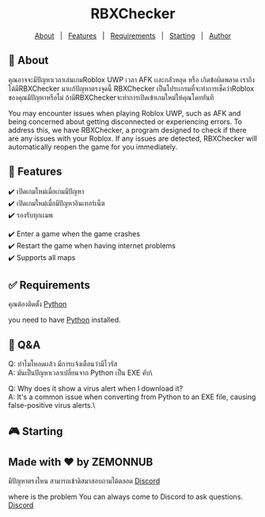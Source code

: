 <h1 align="center">RBXChecker</h1>
<p align="center">
  <a href="#about">About</a> &#xa0; | &#xa0; 
  <a href="#features">Features</a> &#xa0; | &#xa0;
  <a href="#requirements">Requirements</a> &#xa0; | &#xa0;
  <a href="#starting">Starting</a> &#xa0; | &#xa0;
  <a href="https://github.com/Teemo4621" target="_blank">Author</a>
</p>

## 📔 About ##
คุณอาจจะมีปัญหาเวลาเล่นเกมRoblox UWP เวลา AFK เเละกลัวหลุด หรือ เกิดข้อผิดพลาด เราถึงได้มีRBXChecker มาเเก้ปัญหาตรงจุดนี้
RBXChecker เป็นโปรเเกรมที่จะทำการเช็คว่าRoblox ของคุณมีปัญหาหรือไม่
ถ้ามีRBXCheckerจะทำการเปิดเข้าเกมใหม่ให้คุณโดยทันที

You may encounter issues when playing Roblox UWP, such as AFK and being concerned about getting disconnected or experiencing errors.
To address this, we have RBXChecker, a program designed to check if there are any issues with your Roblox. 
If any issues are detected, RBXChecker will automatically reopen the game for you immediately.

## 🚀 Features ##
:heavy_check_mark: เปิดเกมใหม่เมื่อเกมมีปัญหา\
:heavy_check_mark: เปิดเกมใหม่เมื่อมีปัญหาอินเทอร์เน็ต\
:heavy_check_mark: รองรับทุกเเมพ

:heavy_check_mark: Enter a game when the game crashes\
:heavy_check_mark: Restart the game when having internet problems\
:heavy_check_mark: Supports all maps

## ✅ Requirements ##
คุณต้องติดตั้ง [Python](https://www.python.org/downloads/)

you need to have [Python](https://www.python.org/downloads/) installed.

## 💢 Q&A ##
Q: ทำไมโหลดเเล้ว มีการเเจ้งเตือนว่ามีไวรัส\
A: มันเป็นปัญหาเวลาเปลี่ยนจาก Python เป็น EXE คับ\

Q: Why does it show a virus alert when I download it?\
A: It's a common issue when converting from Python to an EXE file, causing false-positive virus alerts.\

## 🎮 Starting ##

## Made with ❤️ by ZEMONNUB ##
มีปัญหาตรงไหน สามารถเข้าดิสมาสอบถามได้ตลอด [Discord](https://discord.gg/AFewuPNPy2)

where is the problem You can always come to Discord to ask questions. [Discord](https://discord.gg/AFewuPNPy2)
